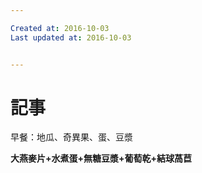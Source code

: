 ```yaml
---

Created at: 2016-10-03
Last updated at: 2016-10-03


---
```


# 記事


早餐：地瓜、奇異果、蛋、豆漿

**大燕麥片+水煮蛋+無糖豆漿+葡萄乾+結球萵苣**

